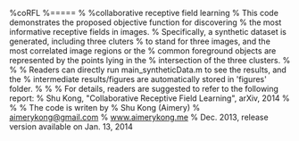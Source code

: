 %coRFL
%=====
%
%collaborative receptive field learning
% This code demonstrates the proposed objective function for discovering
% the most informative receptive fields in images.
% Specifically, a synthetic dataset is generated, including three cluters
% to stand for three images, and the most correlated image regions or the
% common foreground objects are represented by the points lying in the
% intersection of the three clusters.
%
%
% Readers can directly run main_syntheticData.m to see the results, and the
% intermediate results/figures are automatically stored in 'figures' folder.
%
%
% For details, readers are suggested to refer to the following report:
%       Shu Kong, "Collaborative Receptive Field Learning", arXiv, 2014
%
% 
% The code is writen by
%           Shu Kong (Aimery)
%           aimerykong@gmail.com
%           www.aimerykong.me
%           Dec. 2013, release version available on Jan. 13, 2014


